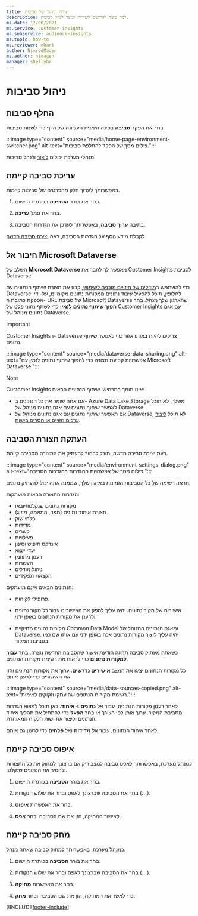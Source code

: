 ```yaml
---
title: יצירה וניהול של סביבות
description: למד כיצד להירשם לשירות וכיצד לנהל סביבות.
ms.date: 12/06/2021
ms.service: customer-insights
ms.subservice: audience-insights
ms.topic: how-to
ms.reviewer: mhart
author: NimrodMagen
ms.author: nimagen
manager: shellyha
---
```


# <a name="manage-environments"></a>ניהול סביבות



## <a name="switch-environments"></a>החלף סביבות

בחר את הפקד **סביבה** בפינה הימנית העליונה של הדף כדי לשנות סביבות.

:::image type="content" source="media/home-page-environment-switcher.png" alt-text="צילום מסך של הפקד להחלפת סביבות.":::

מנהלי מערכת יכולים [ליצור](create-environment.md) ולנהל סביבות.

## <a name="edit-an-existing-environment"></a>עריכת סביבה קיימת

באפשרותך לערוך חלק מהפרטים של סביבות קיימות.

1.  בחר את בורר **הסביבה** בכותרת היישום.

2.  בחר את סמל **עריכה**.

3. בתיבה **ערוך סביבה**, באפשרותך לעדכן את הגדרות הסביבה.

לקבלת מידע נוסף על הגדרות הסביבה, ראה [יצירת סביבה חדשה](create-environment.md).

## <a name="connect-to-microsoft-dataverse"></a>חיבור אל Microsoft Dataverse
   
השלב של **Microsoft Dataverse** מאפשר לך לחבר את Customer Insights לסביבת Dataverse.

כדי להשתמש ב[מודלים של חיזויים מוכנים לשימוש](predictions-overview.md#out-of-box-models), קבע את תצורת שיתוף הנתונים עם Dataverse. לחלופין, תוכל להפעיל עיבוד נתונים ממקורות נתונים מקומיים, על-ידי אספקת כתובת ה- URL של סביבת Microsoft Dataverse שהארגון שלך מנהל. בחר **הפוך שיתוף נתונים לזמין** כדי לשתף נתוני פלט של Customer Insights עם אגם נתונים מנוהל של Dataverse.

> [!IMPORTANT]
> Customer Insights ו- Dataverse צריכים להיות באותו אזור כדי לאפשר שיתוף נתונים.

:::image type="content" source="media/dataverse-data-sharing.png" alt-text="אפשרויות קביעת תצורה כדי להפוך שיתוף נתונים לזמין עם Microsoft Dataverse.":::

> [!NOTE]
> Customer Insights אינו תומך בתרחישי שיתוף הנתונים הבאים:
> - אם אתה שומר את כל הנתונים ב- Azure Data Lake Storage משלך, לא תוכל לאפשר שיתוף נתונים עם אגם נתונים מנוהל של Dataverse.
> - אם תאפשר שיתוף נתונים עם אגם נתונים מנוהל של Dataverse, לא תוכל [ליצור ערכים חזויים או חסרים בישות](predictions.md).

## <a name="copy-the-environment-configuration"></a>העתקת תצורת הסביבה

בעת יצירת סביבה חדשה, תוכל לבחור להעתיק את התצורה מסביבה קיימת. 

:::image type="content" source="media/environment-settings-dialog.png" alt-text="צילום מסך של אפשרויות ההגדרות בהגדרות הסביבה.":::

תראה רשימה של כל הסביבות הזמינות בארגון שלך, שממנה אתה יכול להעתיק נתונים.

הגדרות התצורה הבאות מועתקות:

- מקורות נתונים שנקלטו/יובאו
- תצורת איחוד נתונים (מפה, התאמה, מיזוג)
- פלחי שוק
- מדידות
- קשרים
- פעילויות
- אינדקס חיפוש וסינון
- יעדי ייצוא
- רענון מתוזמן
- העשרות
- ניהול מודלים
- הקצאת תפקידים

הנתונים הבאים *אינם* מועתקים:

- פרופילי לקוחות.
- אישורים של מקור נתונים. יהיה עליך לספק את האישורים עבור כל מקור נתונים ולרענן את מקורות הנתונים באופן ידני.

- מקורות נתונים מתיקיית Common Data Model ומאגם הנתונים המנוהל של Dataverse. יהיה עליך ליצור מקורות נתונים אלה באופן ידני עם אותו שם כמו בסביבת המקור.

כשאתה מעתיק סביבה תראה הודעת אישור שהסביבה החדשה נוצרה. בחר **עבור למקורות נתונים** כדי לראות את רשימת מקורות הנתונים.

כל מקורות הנתונים יציגו את המצב **אישורים נדרשים**. ערוך את מקורות הנתונים והזן את האישורים כדי לרענן אותם.

:::image type="content" source="media/data-sources-copied.png" alt-text="רשימת מקורות הנתונים שהועתקו וזקוקים לאימות.":::

לאחר רענון מקורות הנתונים, עבור אל **נתונים** > **איחוד**. כאן תוכל למצוא הגדרות מסביבת המקור. ערוך אותן לפי הצורך או בחר **הפעל** כדי להתחיל את תהליך איחוד הנתונים וליצור את ישות הלקוח המאוחדת.

לאחר איחוד הנתונים, עבור אל **מדידות‬** ואל **פלחים** כדי לרענן גם אותם.

## <a name="reset-an-existing-environment"></a>איפוס סביבה קיימת

כמנהל מערכת, באפשרותך לאפס סביבה למצב ריק אם ברצונך למחוק את כל התצורות ולהסיר את הנתונים שנקלטו.

1.  בחר את בורר **הסביבה** בכותרת היישום. 

2.  בחר את הסביבה שברצונך לאפס ובחר את שלוש הנקודות (**...**). 

3. בחר את האפשרות **איפוס**. 

4.  לאישור המחיקה, הזן את שם הסביבה ובחר **אפס**.

## <a name="delete-an-existing-environment"></a>מחק סביבה קיימת

כמנהל מערכת, באפשרותך למחוק סביבה שאתה מנהל.

1.  בחר את בורר **הסביבה** בכותרת היישום.

2.  בחר את הסביבה שברצונך לאפס ובחר את שלוש הנקודות (**...**). 

3. בחר את האפשרות **מחיקה**. 

4.  כדי לאשר את המחיקה, הזן את שם הסביבה ובחר **מחק**.


[!INCLUDE[footer-include](../includes/footer-banner.md)]
